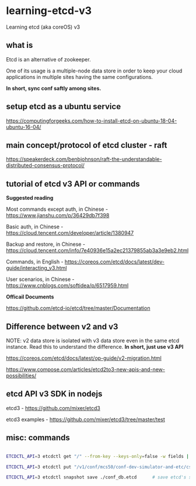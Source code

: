 # learning-etcd-v3

Learning etcd (aka coreOS)  v3

## what is

Etcd is an alternative of zookeeper. 

One of its usage is a multiple-node data store in order to keep your cloud applications in multiple sites having the same configurations.

**In short, sync conf saftly among sites.**


## setup etcd as a ubuntu service

https://computingforgeeks.com/how-to-install-etcd-on-ubuntu-18-04-ubuntu-16-04/

## main concept/protocol of etcd cluster - raft

https://speakerdeck.com/benbjohnson/raft-the-understandable-distributed-consensus-protocol/

## tutorial of etcd v3 API or commands

**Suggested reading**

Most commands except auth, in Chinese - https://www.jianshu.com/p/36429db7f398

Basic auth, in Chinese - https://cloud.tencent.com/developer/article/1380947

Backup and restore, in Chinese - https://cloud.tencent.com/info/7e40936e15a2ec21379855ab3a3e9eb2.html

Commands, in English - https://coreos.com/etcd/docs/latest/dev-guide/interacting_v3.html

User scenarios, in Chinese - https://www.cnblogs.com/softidea/p/6517959.html


**Officail Documents**

https://github.com/etcd-io/etcd/tree/master/Documentation

## Difference between v2 and v3

NOTE: v2 data store is isolated with v3 data store even in the same etcd instance. Read this to understand the difference. **In short, just use v3 API**

https://coreos.com/etcd/docs/latest/op-guide/v2-migration.html

https://www.compose.com/articles/etcd2to3-new-apis-and-new-possibilities/

## etcd API v3 SDK in nodejs

etcd3 - https://github.com/mixer/etcd3

etcd3 examples - https://github.com/mixer/etcd3/tree/master/test


## misc: commands

```bash

ETCDCTL_API=3 etcdctl get "/" --from-key --keys-only=false -w fields | grep -i "value\|key"     # show all keys and values start with '/'

ETCDCTL_API=3 etcdctl put "/v1/conf/mcs50/conf-dev-simulator-and-etc/csv/protocol2/电 - 包.csv" "base64(电 - 包.csv)"     # create key value pair

ETCDCTL_API=3 etcdctl snapshot save ./conf_db.etcd      # save etcd's snapshot to a file, and ignore change history

```

